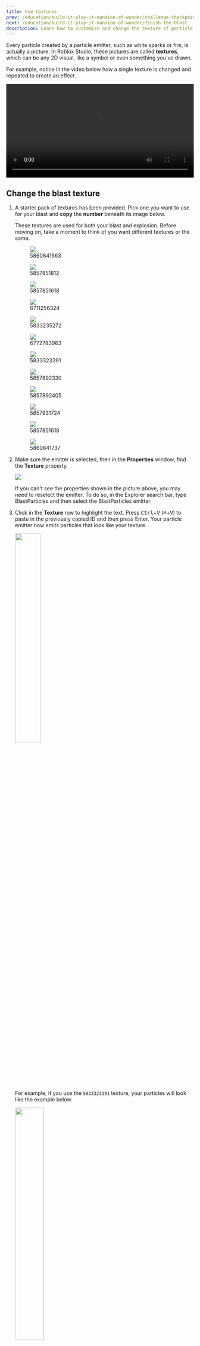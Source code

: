 ```yaml
---
title: Use textures
prev: /education/build-it-play-it-mansion-of-wonder/challenge-checkpoint
next: /education/build-it-play-it-mansion-of-wonder/finish-the-blast
description: Learn how to customize and change the texture of particle emitters in Roblox Studio as part of the Build It Play It Mansion of Wonder.
---
```


Every particle created by a particle emitter, such as white sparks or fire, is actually a picture. In Roblox Studio, these pictures are called **textures**, which can be any 2D visual, like a symbol or even something you've drawn.

For example, notice in the video below how a single texture is changed and repeated to create an effect.

<video controls src="../../assets/education/build-it-play-it-mansion-of-wonder/using-textures/particle-texture-example.mp4" width="100%"></video>

## Change the blast texture

1. A starter pack of textures has been provided. Pick one you want to use for your blast and **copy** the **number** beneath its image below.

   <Alert severity="info">
   These textures are used for both your blast and explosion. Before moving on, take a moment to think of you want different textures or the same.
   </Alert>

   <GridContainer numColumns="3">
     <figure>
       <img src="../../assets/education/build-it-play-it-mansion-of-wonder/using-textures/star-1.png" />
       <figcaption>5860841663</figcaption>
     </figure>
     <figure>
       <img src="../../assets/education/build-it-play-it-mansion-of-wonder/using-textures/swirl.png" />
       <figcaption>5857851812</figcaption>
     </figure>
     <figure>
       <img src="../../assets/education/build-it-play-it-mansion-of-wonder/using-textures/heart.png" />
       <figcaption>5857851618</figcaption>
     </figure>
     <figure>
       <img src="../../assets/education/build-it-play-it-mansion-of-wonder/using-textures/circle.png" />
       <figcaption>6711256324</figcaption>
     </figure>
     <figure>
       <img src="../../assets/education/build-it-play-it-mansion-of-wonder/using-textures/smoke.png" />
       <figcaption>5833235272</figcaption>
     </figure>
     <figure>
       <img src="../../assets/education/build-it-play-it-mansion-of-wonder/using-textures/star-2.png" />
       <figcaption>6772783963</figcaption>
     </figure>
     <figure>
       <img src="../../assets/education/build-it-play-it-mansion-of-wonder/using-textures/spark.png" />
       <figcaption>5833323391</figcaption>
     </figure>
     <figure>
       <img src="../../assets/education/build-it-play-it-mansion-of-wonder/using-textures/circle-2.png" />
       <figcaption>5857892330</figcaption>
     </figure>
     <figure>
       <img src="../../assets/education/build-it-play-it-mansion-of-wonder/using-textures/scratch.png" />
       <figcaption>5857892405</figcaption>
     </figure>
     <figure>
       <img src="../../assets/education/build-it-play-it-mansion-of-wonder/using-textures/trace.png" />
       <figcaption>5857931724</figcaption>
     </figure>
     <figure>
       <img src="../../assets/education/build-it-play-it-mansion-of-wonder/using-textures/triangle.png" />
       <figcaption>5857851618</figcaption>
     </figure>
     <figure>
       <img src="../../assets/education/build-it-play-it-mansion-of-wonder/using-textures/star-3.png" />
       <figcaption>5860841737</figcaption>
     </figure>
   </GridContainer>

2. Make sure the emitter is selected, then in the **Properties** window, find the **Texture** property.

   <img src="../../assets/education/build-it-play-it-mansion-of-wonder/using-textures/show-texture-property.png" />

   <Alert severity="warning">

   If you can't see the properties shown in the picture above, you may need to reselect the emitter. To do so, in the Explorer search bar, type BlastParticles and then select the BlastParticles emitter.

   </Alert>

3. Click in the **Texture** row to highlight the text. Press <kbd>Ctrl</kbd>+<kbd>V</kbd> (<kbd>⌘</kbd>+<kbd>V</kbd>) to paste in the previously copied ID and then press Enter. Your particle emitter now emits particles that look like your texture.

   <img src="../../assets/education/build-it-play-it-mansion-of-wonder/using-textures/paste-texture.png" width="38%" />

   For example, if you use the `5833323391` texture, your particles will look like the example below.

   <img src="../../assets/education/build-it-play-it-mansion-of-wonder/using-textures/texture-changed.png" width="40%" />
